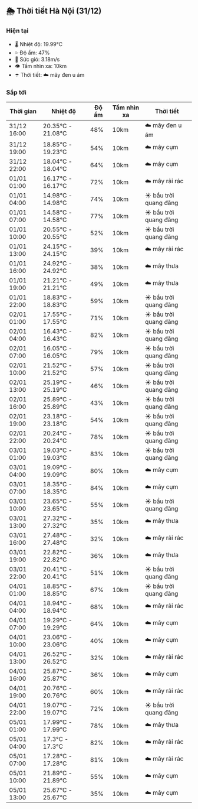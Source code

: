 ## 🌦️ Thời tiết Hà Nội (31/12)

### Hiện tại

- 🌡️ Nhiệt độ: 19.99℃
- 💦 Độ ẩm: 47%
- 💨 Sức gió: 3.18m/s
- 👁️ Tầm nhìn xa: 10km
- ☂️ Thời tiết: ☁️ mây đen u ám

### Sắp tới

| Thời gian | Nhiệt độ | Độ ẩm | Tầm nhìn xa | Thời tiết |
| --- | --- | --- | --- | --- |
| 31/12 16:00 | 20.35℃ - 21.08℃ | 48% | 10km | ☁️ mây đen u ám |
| 31/12 19:00 | 18.85℃ - 19.23℃ | 54% | 10km | ☁️ mây cụm |
| 31/12 22:00 | 18.04℃ - 18.04℃ | 64% | 10km | ☁️ mây cụm |
| 01/01 01:00 | 16.17℃ - 16.17℃ | 72% | 10km | ☁️ mây rải rác |
| 01/01 04:00 | 14.98℃ - 14.98℃ | 74% | 10km | ☀️ bầu trời quang đãng |
| 01/01 07:00 | 14.58℃ - 14.58℃ | 77% | 10km | ☀️ bầu trời quang đãng |
| 01/01 10:00 | 20.55℃ - 20.55℃ | 52% | 10km | ☀️ bầu trời quang đãng |
| 01/01 13:00 | 24.15℃ - 24.15℃ | 39% | 10km | ☁️ mây rải rác |
| 01/01 16:00 | 24.92℃ - 24.92℃ | 38% | 10km | ☁️ mây thưa |
| 01/01 19:00 | 21.21℃ - 21.21℃ | 49% | 10km | ☁️ mây thưa |
| 01/01 22:00 | 18.83℃ - 18.83℃ | 59% | 10km | ☀️ bầu trời quang đãng |
| 02/01 01:00 | 17.55℃ - 17.55℃ | 71% | 10km | ☀️ bầu trời quang đãng |
| 02/01 04:00 | 16.43℃ - 16.43℃ | 82% | 10km | ☀️ bầu trời quang đãng |
| 02/01 07:00 | 16.05℃ - 16.05℃ | 79% | 10km | ☀️ bầu trời quang đãng |
| 02/01 10:00 | 21.52℃ - 21.52℃ | 57% | 10km | ☀️ bầu trời quang đãng |
| 02/01 13:00 | 25.19℃ - 25.19℃ | 46% | 10km | ☀️ bầu trời quang đãng |
| 02/01 16:00 | 25.89℃ - 25.89℃ | 43% | 10km | ☀️ bầu trời quang đãng |
| 02/01 19:00 | 23.18℃ - 23.18℃ | 54% | 10km | ☀️ bầu trời quang đãng |
| 02/01 22:00 | 20.24℃ - 20.24℃ | 78% | 10km | ☀️ bầu trời quang đãng |
| 03/01 01:00 | 19.03℃ - 19.03℃ | 83% | 10km | ☀️ bầu trời quang đãng |
| 03/01 04:00 | 19.09℃ - 19.09℃ | 80% | 10km | ☁️ mây cụm |
| 03/01 07:00 | 18.35℃ - 18.35℃ | 84% | 10km | ☁️ mây cụm |
| 03/01 10:00 | 23.65℃ - 23.65℃ | 55% | 10km | ☀️ bầu trời quang đãng |
| 03/01 13:00 | 27.32℃ - 27.32℃ | 35% | 10km | ☁️ mây thưa |
| 03/01 16:00 | 27.48℃ - 27.48℃ | 32% | 10km | ☁️ mây rải rác |
| 03/01 19:00 | 22.82℃ - 22.82℃ | 36% | 10km | ☁️ mây thưa |
| 03/01 22:00 | 20.41℃ - 20.41℃ | 51% | 10km | ☀️ bầu trời quang đãng |
| 04/01 01:00 | 18.85℃ - 18.85℃ | 67% | 10km | ☀️ bầu trời quang đãng |
| 04/01 04:00 | 18.94℃ - 18.94℃ | 68% | 10km | ☁️ mây rải rác |
| 04/01 07:00 | 19.29℃ - 19.29℃ | 64% | 10km | ☁️ mây cụm |
| 04/01 10:00 | 23.06℃ - 23.06℃ | 40% | 10km | ☁️ mây cụm |
| 04/01 13:00 | 26.52℃ - 26.52℃ | 32% | 10km | ☁️ mây rải rác |
| 04/01 16:00 | 25.87℃ - 25.87℃ | 36% | 10km | ☁️ mây cụm |
| 04/01 19:00 | 20.76℃ - 20.76℃ | 60% | 10km | ☁️ mây rải rác |
| 04/01 22:00 | 19.07℃ - 19.07℃ | 72% | 10km | ☀️ bầu trời quang đãng |
| 05/01 01:00 | 17.99℃ - 17.99℃ | 78% | 10km | ☁️ mây thưa |
| 05/01 04:00 | 17.3℃ - 17.3℃ | 82% | 10km | ☁️ mây rải rác |
| 05/01 07:00 | 17.28℃ - 17.28℃ | 81% | 10km | ☁️ mây rải rác |
| 05/01 10:00 | 21.89℃ - 21.89℃ | 55% | 10km | ☁️ mây cụm |
| 05/01 13:00 | 25.67℃ - 25.67℃ | 35% | 10km | ☁️ mây cụm |

